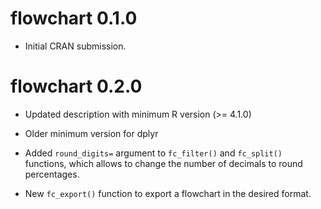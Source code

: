 # flowchart 0.1.0

* Initial CRAN submission.

# flowchart 0.2.0

* Updated description with minimum R version (>= 4.1.0)

* Older minimum version for dplyr

* Added `round_digits=` argument to `fc_filter()` and `fc_split()` functions, which allows to change the number of decimals to round percentages.

* New `fc_export()` function to export a flowchart in the desired format.
